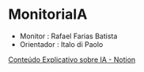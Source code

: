﻿# MonitoriaIA

- Monitor : Rafael Farias Batista
- Orientador : Italo di Paolo

[Conteúdo Explicativo sobre IA - Notion](https://rainy-faucet-ba5.notion.site/Monitoria-IA-28267395db404de195bb97411fd6abae?pvs=4)